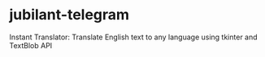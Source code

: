 # jubilant-telegram
Instant Translator: Translate English text to any language using tkinter and TextBlob API
